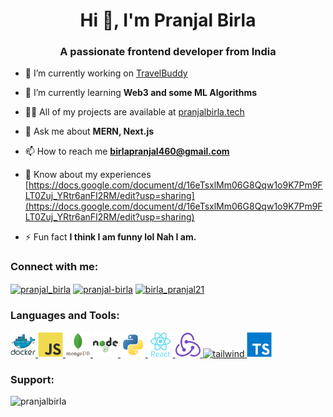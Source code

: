 <h1 align="center">Hi 👋, I'm Pranjal Birla</h1>
<h3 align="center">A passionate frontend developer from India</h3>

- 🔭 I’m currently working on [TravelBuddy](https://github.com/birlaPranjal/travelbuddy)

- 🌱 I’m currently learning **Web3 and some ML Algorithms**

- 👨‍💻 All of my projects are available at [pranjalbirla.tech](pranjalbirla.tech)

- 💬 Ask me about **MERN, Next.js**

- 📫 How to reach me **birlapranjal460@gmail.com**

- 📄 Know about my experiences [https://docs.google.com/document/d/16eTsxlMm06G8Qqw1o9K7Pm9FLT0Zuj_YRtr6anFI2RM/edit?usp=sharing](https://docs.google.com/document/d/16eTsxlMm06G8Qqw1o9K7Pm9FLT0Zuj_YRtr6anFI2RM/edit?usp=sharing)

- ⚡ Fun fact **I think I am funny lol Nah I am.**

<h3 align="left">Connect with me:</h3>
<p align="left">
<a href="https://twitter.com/pranjal_birla" target="blank"><img align="center" src="https://raw.githubusercontent.com/rahuldkjain/github-profile-readme-generator/master/src/images/icons/Social/twitter.svg" alt="pranjal_birla" height="30" width="40" /></a>
<a href="https://linkedin.com/in/pranjal-birla" target="blank"><img align="center" src="https://raw.githubusercontent.com/rahuldkjain/github-profile-readme-generator/master/src/images/icons/Social/linked-in-alt.svg" alt="pranjal-birla" height="30" width="40" /></a>
<a href="https://instagram.com/birla_pranjal21" target="blank"><img align="center" src="https://raw.githubusercontent.com/rahuldkjain/github-profile-readme-generator/master/src/images/icons/Social/instagram.svg" alt="birla_pranjal21" height="30" width="40" /></a>
</p>

<h3 align="left">Languages and Tools:</h3>
<p align="left"> <a href="https://www.docker.com/" target="_blank" rel="noreferrer"> <img src="https://raw.githubusercontent.com/devicons/devicon/master/icons/docker/docker-original-wordmark.svg" alt="docker" width="40" height="40"/> </a> <a href="https://developer.mozilla.org/en-US/docs/Web/JavaScript" target="_blank" rel="noreferrer"> <img src="https://raw.githubusercontent.com/devicons/devicon/master/icons/javascript/javascript-original.svg" alt="javascript" width="40" height="40"/> </a> <a href="https://www.mongodb.com/" target="_blank" rel="noreferrer"> <img src="https://raw.githubusercontent.com/devicons/devicon/master/icons/mongodb/mongodb-original-wordmark.svg" alt="mongodb" width="40" height="40"/> </a> <a href="https://nodejs.org" target="_blank" rel="noreferrer"> <img src="https://raw.githubusercontent.com/devicons/devicon/master/icons/nodejs/nodejs-original-wordmark.svg" alt="nodejs" width="40" height="40"/> </a> <a href="https://www.python.org" target="_blank" rel="noreferrer"> <img src="https://raw.githubusercontent.com/devicons/devicon/master/icons/python/python-original.svg" alt="python" width="40" height="40"/> </a> <a href="https://reactjs.org/" target="_blank" rel="noreferrer"> <img src="https://raw.githubusercontent.com/devicons/devicon/master/icons/react/react-original-wordmark.svg" alt="react" width="40" height="40"/> </a> <a href="https://redux.js.org" target="_blank" rel="noreferrer"> <img src="https://raw.githubusercontent.com/devicons/devicon/master/icons/redux/redux-original.svg" alt="redux" width="40" height="40"/> </a> <a href="https://tailwindcss.com/" target="_blank" rel="noreferrer"> <img src="https://www.vectorlogo.zone/logos/tailwindcss/tailwindcss-icon.svg" alt="tailwind" width="40" height="40"/> </a> <a href="https://www.typescriptlang.org/" target="_blank" rel="noreferrer"> <img src="https://raw.githubusercontent.com/devicons/devicon/master/icons/typescript/typescript-original.svg" alt="typescript" width="40" height="40"/> </a> </p>

<h3 align="left">Support:</h3>
<p><a href="https://ko-fi.com/pranjalbirla"> <img align="left" src="https://cdn.ko-fi.com/cdn/kofi3.png?v=3" height="50" width="210" alt="pranjalbirla" /></a></p><br><br>

